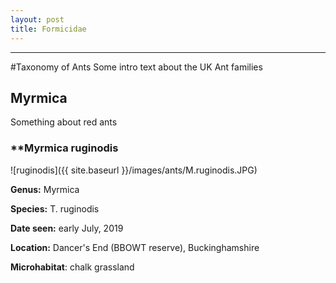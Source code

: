 ```yaml
---
layout: post
title: Formicidae
---
```


-----

#Taxonomy of Ants
Some intro text about the UK Ant families

##  Myrmica
Something about red ants

### **Myrmica ruginodis
![ruginodis]({{ site.baseurl }}/images/ants/M.ruginodis.JPG)

**Genus:** Myrmica

**Species:** T. ruginodis

**Date seen:** early July, 2019

**Location:** Dancer's End (BBOWT reserve), Buckinghamshire

**Microhabitat**: chalk grassland